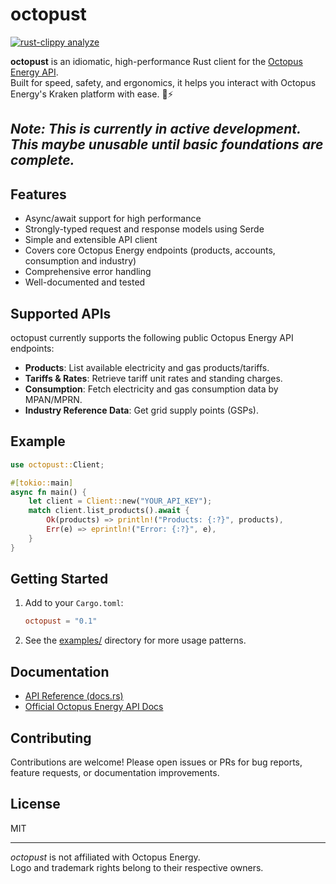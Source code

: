 # octopust

[![rust-clippy analyze](https://github.com/ishantanu/octopust/actions/workflows/rust_clippy.yml/badge.svg)](https://github.com/ishantanu/octopust/actions/workflows/rust_clippy.yml)

**octopust** is an idiomatic, high-performance Rust client for the [Octopus Energy API](https://developer.octopus.energy/rest/guides).  
Built for speed, safety, and ergonomics, it helps you interact with Octopus Energy's Kraken platform with ease. 🐙⚡

*Note: This is currently in active development. This maybe unusable until basic foundations are complete.*
---

## Features

- Async/await support for high performance
- Strongly-typed request and response models using Serde
- Simple and extensible API client
- Covers core Octopus Energy endpoints (products, accounts, consumption and industry)
- Comprehensive error handling
- Well-documented and tested

## Supported APIs

octopust currently supports the following public Octopus Energy API endpoints:

- **Products**: List available electricity and gas products/tariffs.
- **Tariffs & Rates**: Retrieve tariff unit rates and standing charges.
- **Consumption**: Fetch electricity and gas consumption data by MPAN/MPRN.
- **Industry Reference Data**: Get grid supply points (GSPs).

## Example

```rust
use octopust::Client;

#[tokio::main]
async fn main() {
    let client = Client::new("YOUR_API_KEY");
    match client.list_products().await {
        Ok(products) => println!("Products: {:?}", products),
        Err(e) => eprintln!("Error: {:?}", e),
    }
}
```

## Getting Started

1. Add to your `Cargo.toml`:
    ```toml
    octopust = "0.1"
    ```

2. See the [examples/](examples/) directory for more usage patterns.

## Documentation

- [API Reference (docs.rs)](https://docs.rs/octopust/)
- [Official Octopus Energy API Docs](https://developer.octopus.energy/rest/guides)

## Contributing

Contributions are welcome! Please open issues or PRs for bug reports, feature requests, or documentation improvements.

## License

MIT

---

*octopust* is not affiliated with Octopus Energy.  
Logo and trademark rights belong to their respective owners.